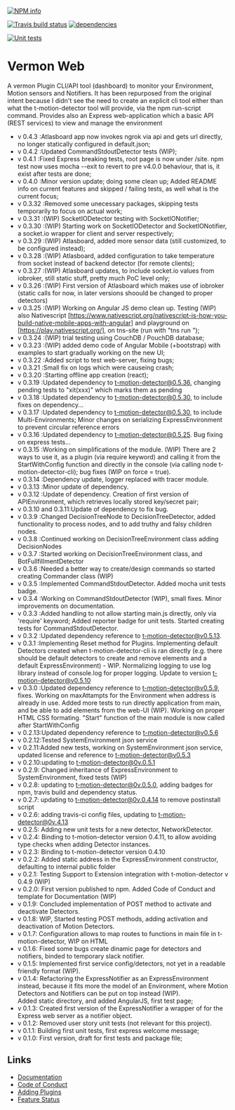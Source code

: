 [![NPM info](https://nodei.co/npm/vermon-web.png?downloads=true)](https://www.npmjs.com/package/vermon-web)

[![Travis build status](https://travis-ci.org/tcardoso2/vermon-web.png?branch=master)](https://travis-ci.org/tcardoso2/t-motion-detector-cli)
[![dependencies](https://david-dm.org/tcardoso2/vermon-web.svg)](https://david-dm.org/tcardoso2/vermon-web.svg)

[![Unit tests](https://github.com/tcardoso2/vermon-web/blob/master/badge.svg)](https://github.com/tcardoso2/vermon-web/blob/master/badge.svg) 

# Vermon Web
A vermon Plugin CLI/API tool (dashboard) to monitor your Environment, Motion sensors and Notifiers.
It has been repurposed from the original intent because I didn't see the need to
create an explicit cli tool either than what the t-motion-detector tool will
provide, via the npm run-script command. Provides also an Express web-application which a basic API (REST services) to view and manage the environment  

* v 0.4.3 :Atlasboard app now invokes ngrok via api and gets url directly, no longer statically configured in default.json;  
* v 0.4.2 :Updated CommandStdoutDetector tests (WIP);  
* v 0.4.1 :Fixed Express breaking tests, root page is now under /site. npm test now uses mocha --exit to revert to pre v4.0.0 behaviour, that is, it exist after tests are done;    
* v 0.4.0 :Minor version update; doing some clean up; Added README info on current features and skipped / failing tests, as well what is the current focus;   
* v 0.3.32 :Removed some unecessary packages, skipping tests temporarily to focus on actual work;  
* v 0.3.31 :(WIP) SocketIODetector testing with SocketIONotifier;  
* v 0.3.30 :(WIP) Starting work on SocketIODetector and SocketIONotifier, a socket.io wrapper for client and server respectively;  
* v 0.3.29 :(WIP) Atlasboard, added more sensor data (still customized, to be configured instead);  
* v 0.3.28 :(WIP) Atlasboard, added configuration to take temperature from socket instead of backend detector (for remote clients);  
* v 0.3.27 :(WIP) Atlasboard updates, to include socket.io values from iobroker, still static stuff, pretty much PoC level only;  
* v 0.3.26 :(WIP) First version of Atlasboard which makes use of iobroker (static calls for now, in later versions shoould be changed to proper detectors)  
* v 0.3.25 :(WIP) Working on Angular JS demo clean up. Testing (WIP) also Nativescript [https://www.nativescript.org/nativescript-is-how-you-build-native-mobile-apps-with-angular] and playground on [https://play.nativescript.org/], on tns-site (run with "tns run <platform>");  
* v 0.3.24 :(WIP) trial testing using CouchDB / PouchDB database;  
* v 0.3.23 :(WIP) added demo code of Angular Mobile (+bootstrap) with examples to start gradually working on the new UI;  
* v 0.3.22 :Added script to test web-server, fixing bugs;  
* v 0.3.21 :Small fix on logs which were causeing crash;  
* v 0.3.20 :Starting offline app creation (react);  
* v 0.3.19 :Updated dependency to t-motion-detector@0.5.36, changing pending tests to "xit(xxx)" which marks them as pending    
* v 0.3.18 :Updated dependency to t-motion-detector@0.5.30, to include fixes on dependency...  
* v 0.3.17 :Updated dependency to t-motion-detector@0.5.30, to include Multi-Environments; Minor changes on serializing ExpressEnvironment to prevent circular reference errors  
* v 0.3.16 :Updated dependency to t-motion-detector@0.5.25. Bug fixing on express tests...  
* v 0.3.15 :Working on simplifications of the module. (WIP) There are 2 ways to use it, as a plugin (via require keyword) and calling it from the StartWithConfig function and directly in the console (via calling node t-motion-detector-cli); bug fixes (WIP on force = true).  
* v 0.3.14 :Dependency update, logger replaced with tracer module.  
* v 0.3.13 :Minor update of dependency.  
* v 0.3.12 :Update of dependency. Creation of first version of APIEnvironment, which retrieves locally stored key/secret pair;  
* v 0.3.10 and 0.3.11:Update of dependency to fix bug.  
* v 0.3.9 :Changed DecisionTreeNode to DecisionTreeDetector, added functionality to process nodes, and to add truthy and falsy children nodes.  
* v 0.3.8 :Continued working on DecisionTreeEnvironment class adding DecisionNodes  
* v 0.3.7 :Started working on DecisionTreeEnvironment class, and BotFullfillmentDetector  
* v 0.3.6 :Needed a better way to create/design commands so started creating Commander class (WIP)  
* v 0.3.5 :Implemented CommandStdoutDetector. Added mocha unit tests badge.  
* v 0.3.4 :Working on CommandStdoutDetector (WIP), small fixes. Minor improvements on documentation.  
* v 0.3.3 :Added handling to not allow starting main.js directly, only via 'require' keyword; Added reporter badge for unit tests. Started creating tests for CommandStdoutDetector.  
* v 0.3.2 :Updated dependency reference to t-motion-detector@v0.5.13.  
* v 0.3.1 :Implementing Reset method for Plugins. Implementing default Detectors created when t-motion-detector-cli is ran directly (e.g. there should be default detectors to create and remove elements and a default ExpressEnvironment) - WIP. Normalizing logging to use log library instead of console.log for proper logging. Update to version t-motion-detector@v0.5.10  
* v 0.3.0 :Updated dependency reference to t-motion-detector@v0.5.9, fixes. Working on maxAttampts for the Environment when address is already in use. Added more tests to run directly application from main, and be able to add elements from the web-UI (WIP). Working on proper HTML CSS formating. "Start" function of the main module
is now called after StartWithConfig   
* v 0.2.13:Updated dependency reference to t-motion-detector@v0.5.6  
* v 0.2.12:Tested SystemEnvironment json service  
* v 0.2.11:Added new tests, working on SystemEnvironment json service, updated license and reference to t-motion-detector@v0.5.3  
* v 0.2.10:updating to t-motion-detector@0v.0.5.1  
* v 0.2.9: Changed inheritance of ExpressEnvironment to SystemEnvironment, fixed tests (WIP)  
* v 0.2.8: updating to t-motion-detector@0v.0.5.0, adding badges for npm, travis build and dependency status.   
* v 0.2.7: updating to t-motion-detector@0v.0.4.14 to remove postinstall script  
* v 0.2.6: adding travis-ci config files, updating to t-motion-detector@0v.4.13  
* v 0.2.5: Adding new unit tests for a new detector, NetworkDetector.  
* v 0.2.4: Binding to t-motion-detector version 0.4.11, to allow avoiding type checks when adding Detector instances.  
* v 0.2.3: Binding to t-motion-detector version 0.4.10  
* v 0.2.2: Added static address in the ExpressEnvironment constructor, defaulting to internal public folder  
* v 0.2.1: Testing Support to Extension integration with t-motion-detector v 0.4.9 (WIP)  
* v 0.2.0: First version published to npm. Added Code of Conduct and template for Documentation (WIP)  
* v 0.1.9: Concluded implementation of POST method to activate and deactivate Detectors.  
* v 0.1.8: WIP, Started testing POST methods, adding activation and deactivation of Motion Detectors.  
* v 0.1.7: Configuration allows to map routes to functions in main file in t-motion-detector, WIP on HTML  
* v 0.1.6: Fixed some bugs create dinamic page for detectors and notifiers, binded to temporary slack notifier.  
* v 0.1.5: Implemented first service config/detectors, not yet in a readable friendly format (WIP).  
* v 0.1.4: Refactoring the ExpressNotifier as an ExpressEnvironment instead, because it fits more the model of an Environment, where Motion Detectors and Notifiers can be put on top instead (WIP).  
Added static directory, and added AngularJS, first test page;  
* v 0.1.3: Created first version of the ExpressNotifier a wrapper of for the Express web server as a notifier object.  
* v 0.1.2: Removed user story unit tests  (not relevant for this project).  
* v 0.1.1: Building first unit tests, first express welcome message;  
* v 0.1.0: First version, draft for first tests and package file;  

## Links  
  - [Documentation](https://github.com/tcardoso2/t-motion-detector-cli/blob/master/DOCUMENTATION.md) 
  - [Code of Conduct](https://github.com/tcardoso2/t-motion-detector-cli/blob/master/CODE_OF_CONDUCT.md)   
  - [Adding Plugins](https://github.com/tcardoso2/t-motion-detector-cli/blob/master/ADDING_PLUGINS.md)   
  - [Feature Status](https://github.com/tcardoso2/t-motion-detector-cli/blob/master/test/README.md)  
